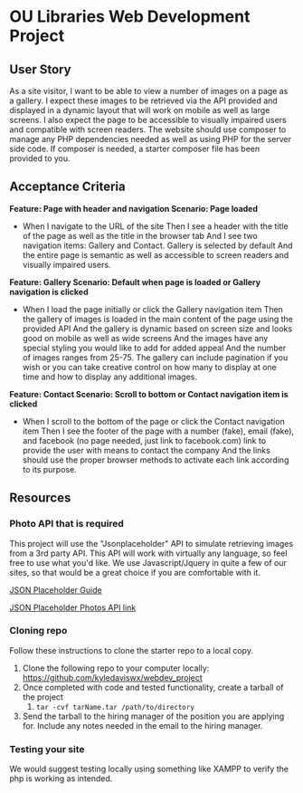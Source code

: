 # OU Libraries Web Development Project

## User Story
As a site visitor, I want to be able to view a number of images on a page as a gallery. 
I expect these images to be retrieved via the API provided and displayed in a dynamic layout that will work on mobile as well as large screens. 
I also expect the page to be accessible to visually impaired users and compatible with screen readers. 
The website should use composer to manage any PHP dependencies needed as well as using PHP for the server side code. If composer is needed, a starter composer file has been provided to you.

## Acceptance Criteria
**Feature: Page with header and navigation
Scenario: Page loaded**

* When I navigate to the URL of the site
Then I see a header with the title of the page as well as the title in the browser tab
And I see two navigation items: Gallery and Contact. Gallery is selected by default
And the entire page is semantic as well as accessible to screen readers and visually impaired users.

**Feature: Gallery
Scenario: Default when page is loaded or Gallery navigation is clicked**

* When I load the page initially or click the Gallery navigation item
Then the gallery of images is loaded in the main content of the page using the provided API
And the gallery is dynamic based on screen size and looks good on mobile as well as wide screens
And the images have any special styling you would like to add for added appeal
And the number of images ranges from 25-75. The gallery can include pagination if you wish or you can take creative control on how many to display at one time and how to display any additional images. 

**Feature: Contact
Scenario: Scroll to bottom or Contact navigation item is clicked**

* When I scroll to the bottom of the page or click the Contact navigation item
Then I see the footer of the page with a number (fake), email (fake), and facebook (no page needed, just link to facebook.com) link to provide the user with means to contact the company
And the links should use the proper browser methods to activate each link according to its purpose. 


## Resources
### Photo API that is required
This project will use the "Jsonplaceholder" API to simulate retrieving images from a 3rd party API. This API will work with virtually any language, so feel free to use what you'd like. We use Javascript/Jquery in quite a few of our sites, so that would be a great choice if you are comfortable with it.  

[JSON Placeholder Guide](https://jsonplaceholder.typicode.com/guide/)

[JSON Placeholder Photos API link](https://jsonplaceholder.typicode.com/photos)

### Cloning repo
Follow these instructions to clone the starter repo to a local copy. 
1. Clone the following repo to your computer locally: https://github.com/kyledaviswx/webdev_project
2. Once completed with code and tested functionality, create a tarball of the project
   1. ```tar -cvf tarName.tar /path/to/directory```
3. Send the tarball to the hiring manager of the position you are applying for. Include any notes needed in the email to the hiring manager.

### Testing your site
We would suggest testing locally using something like XAMPP to verify the php is working as intended. 